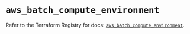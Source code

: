 # `aws_batch_compute_environment`

Refer to the Terraform Registry for docs: [`aws_batch_compute_environment`](https://registry.terraform.io/providers/hashicorp/aws/6.3.0/docs/resources/batch_compute_environment).
